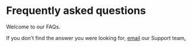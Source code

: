 # Frequently asked questions

Welcome to our FAQs.

If you don't find the answer you were looking for, [email](mailto:support@targetvalidation.org) our Support team[.](mailto:support@targetvalidation.org)

